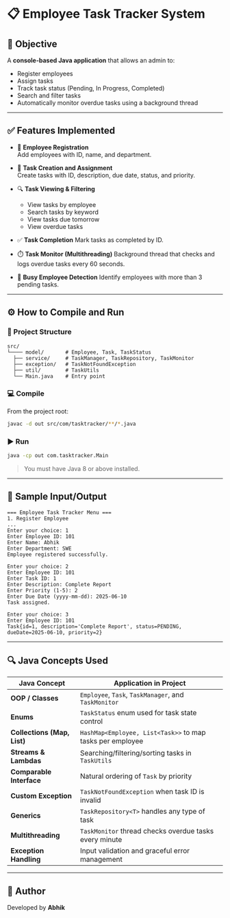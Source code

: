 # 📋 Employee Task Tracker System

## 🎯 Objective

A **console-based Java application** that allows an admin to:
- Register employees
- Assign tasks
- Track task status (Pending, In Progress, Completed)
- Search and filter tasks
- Automatically monitor overdue tasks using a background thread

---

## ✅ Features Implemented

- 📌 **Employee Registration**  
  Add employees with ID, name, and department.

- 🧾 **Task Creation and Assignment**  
  Create tasks with ID, description, due date, status, and priority.

- 🔍 **Task Viewing & Filtering**
  - View tasks by employee
  - Search tasks by keyword
  - View tasks due tomorrow
  - View overdue tasks

- ✅ **Task Completion**
  Mark tasks as completed by ID.

- ⏱️ **Task Monitor (Multithreading)**
  Background thread that checks and logs overdue tasks every 60 seconds.

- 🧠 **Busy Employee Detection**
  Identify employees with more than 3 pending tasks.

---

## ⚙️ How to Compile and Run

### 📁 Project Structure

```
src/
└──── model/       # Employee, Task, TaskStatus
  ├── service/     # TaskManager, TaskRepository, TaskMonitor
  ├── exception/   # TaskNotFoundException
  ├── util/        # TaskUtils
  └── Main.java    # Entry point
```

### 💻 Compile

From the project root:

```bash
javac -d out src/com/tasktracker/**/*.java
```

### ▶️ Run

```bash
java -cp out com.tasktracker.Main
```

> You must have Java 8 or above installed.

---

## 💬 Sample Input/Output

```
=== Employee Task Tracker Menu ===
1. Register Employee
...
Enter your choice: 1
Enter Employee ID: 101
Enter Name: Abhik
Enter Department: SWE
Employee registered successfully.

Enter your choice: 2
Enter Employee ID: 101
Enter Task ID: 1
Enter Description: Complete Report
Enter Priority (1-5): 2
Enter Due Date (yyyy-mm-dd): 2025-06-10
Task assigned.

Enter your choice: 3
Enter Employee ID: 101
Task{id=1, description='Complete Report', status=PENDING, dueDate=2025-06-10, priority=2}
```

---

## 🔍 Java Concepts Used

| Java Concept              | Application in Project                                  |
|--------------------------|----------------------------------------------------------|
| **OOP / Classes**         | `Employee`, `Task`, `TaskManager`, and `TaskMonitor`     |
| **Enums**                 | `TaskStatus` enum used for task state control           |
| **Collections (Map, List)** | `HashMap<Employee, List<Task>>` to map tasks per employee |
| **Streams & Lambdas**     | Searching/filtering/sorting tasks in `TaskUtils`         |
| **Comparable Interface**  | Natural ordering of `Task` by priority                  |
| **Custom Exception**      | `TaskNotFoundException` when task ID is invalid         |
| **Generics**              | `TaskRepository<T>` handles any type of task            |
| **Multithreading**        | `TaskMonitor` thread checks overdue tasks every minute  |
| **Exception Handling**    | Input validation and graceful error management          |

---


## 📝 Author

Developed by **Abhik** 
